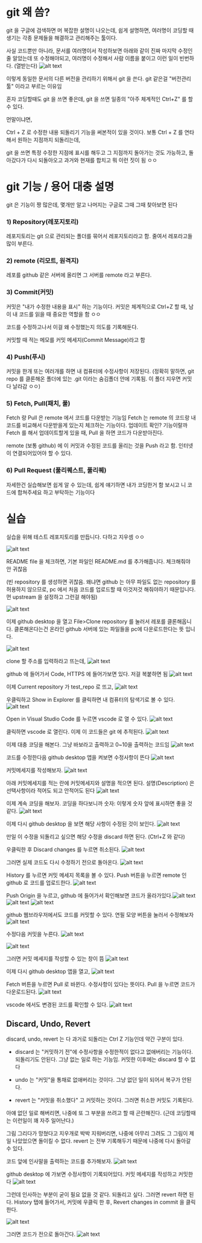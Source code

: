 
# git 왜 씀?
git 을 구글에 검색하면 머 복잡한 설명이 나오는데, 쉽게 설명하면,
여러명이 코딩할 때 생기는 각종 문제들을 해결하고 관리해주는 툴이다.

사실 코드뿐만 아니라, 문서를 여러명이서 작성하보면 아래와 같이 진짜 마지막 수정인줄 알았는데 또 수정해야되고, 여러명이 수정해서 사람 이름을 붙이고 이런 일이 빈번하다. (열받는다)
![alt text](<images/1_commit_push_discard/image copy 1-1.png>) 

이렇게 동일한 문서의 다른 버전을 관리하기 위해서 git 을 쓴다. git 같은걸 "버전관리 툴" 이라고 부르는 이유임

혼자 코딩할때도 git 을 쓰면 좋은데, git 을 쓰면 일종의 "아주 체계적인 Ctrl+Z" 를 할 수 있다.

먼말이냐면,

Ctrl + Z 로 수정한 내용 되돌리기 기능을 써본적이 있을 것이다.
보통 Ctrl + Z 를 연타해서 원하는 지점까지 되돌리는데, 

git 을 쓰면 특정 수정한 지점에 표시를 해두고 그 지점까지 돌아가는 것도 가능하고, 돌아갔다가 다시 되돌아오고 과거와 현재를 합치고 뭐 이런 짓이 됨 ㅇㅇ

# git 기능 / 용어 대충 설명
git 은 기능이 짱 많은데, 몇개만 알고 나머지는 구글로 그때 그때 찾아보면 된다

### 1) Repository(레포지토리)
레포지토리는 git 으로 관리되는 폴더를 묶어서 레포지토리라고 함. 줄여서 레포라고들 많이 부른다.

### 2) remote (리모트, 원격지)
레포를 github 같은 서버에 올리면 그 서버를 remote 라고 부른다.

### 3) Commit(커밋)
커밋은 "내가 수정한 내용을 표시" 하는 기능이다.
커밋은 체계적으로 Ctrl+Z 할 때, 남이 내 코드를 읽을 때 중요한 역할을 함 ㅇㅇ

코드를 수정하고나서 이걸 왜 수정했는지 의도를 기록해둔다.

커밋할 때 적는 메모를 커밋 메세지(Commit Message)라고 함

### 4) Push(푸시)
커밋을 한개 또는 여러개를 하면 내 컴퓨터에 수정사항이 저장된다. (정확히 말하면, git repo 를 클론해온 폴더에 있는 .git 이라는 숨김폴더 안에 기록됨. 이 폴더 지우면 커밋 다 날라감 ㅇㅇ)

### 5) Fetch, Pull(패치, 풀)
Fetch 랑 Pull 은 remote 에서 코드를 다운받는 기능임
Fetch 는 remote 의 코드랑 내 코드를 비교해서 다운받을게 있는지 체크하는 기능이다. 업데이트 확인? 기능이랄까
Fetch 를 해서 업데이트할게 있을 때, Pull 을 하면 코드가 다운받아진다.

remote (보통 github) 에 이 커밋과 수정된 코드를 올리는 것을 Push 라고 함. 인터넷이 연결되어있어야 할 수 있다.

### 6) Pull Request (풀리퀘스트, 풀리퀘)
자세한건 실습해보면 쉽게 알 수 있는데,
쉽게 얘기하면 내가 코딩한거 함 보시고 니 코드에 합쳐주세요 하고 부탁하는 기능이다


# 실습
실습을 위해 테스트 레포지토리를 만듭니다. 다하고 지우셈 ㅇㅇ

![alt text](<images/1_commit_push_discard/image copy 0.png>) 

README file 을 체크하면, 기본 파일인 README.md 를 추가해줍니다.
체크해줘야 안 귀찮음

(빈 repository 를 생성하면 귀찮음. 왜냐면 github 는 아무 파일도 없는 repository 를 허용하지 않으므로, pc 에서 처음 코드를 업로드할 때 이것저것 해줘야하기 때문입니다. 먼 upstream 을 설정하고 그런걸 해야됨)

![alt text](<images/1_commit_push_discard/image copy 2.png>) 

이제 github desktop 을 열고 File>Clone repository 를 눌러서 레포를 클론해옵니다.
클론해온다는건 온라인 github 서버에 있는 파일들을 pc에 다운로드한다는 뜻 입니다.

![alt text](<images/1_commit_push_discard/image copy 3.png>) 

clone 할 주소를 입력하라고 뜨는데, 
![alt text](<images/1_commit_push_discard/image copy 5.png>) 

github 에 들어가서 Code, HTTPS 에 들어가보면 있다. 저걸 복붙하면 됨
![alt text](<images/1_commit_push_discard/image copy 4.png>) 

이제 Current repository 가 test_repo 로 뜨고,
![alt text](<images/1_commit_push_discard/image copy 6.png>)

우클릭하고 Show in Explorer 를 클릭하면 내 컴퓨터의 탐색기로 볼 수 있다.
![alt text](<images/1_commit_push_discard/image copy 6-1.png>)

Open in Visual Studio Code 를 누르면 vscode 로 열 수 있다.
![alt text](<images/1_commit_push_discard/image copy 7.png>) 

클릭하면 vscode 로 열린다. 이제 이 코드들은 git 에 추적된다.
![alt text](<images/1_commit_push_discard/image copy 8.png>)

이제 대충 코딩을 해본다. 그냥 바보라고 출력하고 0~10을 출력하는 코드임
![alt text](<images/1_commit_push_discard/image copy 9.png>) 

코드를 수정한다음 github desktop 앱을 켜보면 수정사항이 뜬다
![alt text](<images/1_commit_push_discard/image copy 10.png>) 

커밋메세지를 작성해보자.
![alt text](<images/1_commit_push_discard/image copy 11.png>) 

아래 커밋메세지를 적는 란에 커밋메세지와 설명을 적으면 된다. 설명(Description) 은 선택사항이라 적어도 되고 안적어도 된다
![alt text](<images/1_commit_push_discard/image copy 12.png>) 

이제 계속 코딩을 해보자. 코딩을 하다보니까 숫자: 이렇게 숫자 앞에 표시하면 좋을 것 같다.
![alt text](<images/1_commit_push_discard/image copy 13.png>) 

이제 다시 github desktop 을 보면 해당 사항이 수정된 것이 보인다.
![alt text](<images/1_commit_push_discard/image copy 14.png>)

만일 이 수정을 되돌리고 싶으면 해당 수정을 discard 하면 된다.
(Ctrl+Z 와 같다)

우클릭한 후 Discard changes 를 누르면 취소된다.
![alt text](<images/1_commit_push_discard/image copy 16.png>) 

그러면 실제 코드도 다시 수정하기 전으로 돌아온다.
![alt text](<images/1_commit_push_discard/image copy 17.png>)

History 를 누르면 커밋 메세지 목록을 볼 수 있다.
Push 버튼을 누르면 remote 인 github 로 코드를 업로드한다.
![alt text](<images/1_commit_push_discard/image copy 16-1.png>) 

Push Origin 을 누르고, github 에 들어가서 확인해보면 코드가 올라가있다.![alt text](image.png)
![alt text](<images/1_commit_push_discard/image copy 20.png>) 
![alt text](<images/1_commit_push_discard/image copy 21.png>) 

github 웹브라우저에서도 코드를 커밋할 수 있다. 연필 모양 버튼을 눌러서 수정해보자
![alt text](<images/1_commit_push_discard/image copy 22.png>) 

수정다음 커밋을 누른다.
![alt text](<images/1_commit_push_discard/image copy 23.png>)

![alt text](<images/1_commit_push_discard/image copy 24.png>) 

그러면 커밋 메세지를 작성할 수 있는 창이 뜸
![alt text](<images/1_commit_push_discard/image copy 25.png>) 

이제 다시 github desktop 앱을 열고,
![alt text](<images/1_commit_push_discard/image copy 26.png>) 

Fetch 버튼을 누르면 Pull 로 바뀐다. 수정사항이 있다는 뜻이다.
Pull 을 누르면 코드가 다운로드된다.
![alt text](<images/1_commit_push_discard/image copy 27.png>) 

vscode 에서도 변경된 코드를 확인할 수 있다.
![alt text](<images/1_commit_push_discard/image copy 28.png>)

## Discard, Undo, Revert 
discard, undo, revert 는 다 과거로 되돌리는 Ctrl Z 기능인데 약간 구분이 있다.
- discard 는 "커밋하기 전"에 수정사항을 수정한적이 없다고 없애버리는 기능이다. 되돌리기도 안된다. 그냥 없는 일로 하는 기능임. 커밋한 이후에는 discard 할 수 없다

- undo 는 "커밋"을 통채로 없애버리는 것이다. 그냥 없던 일이 되어서 복구가 안된다.

- revert 는 "커밋을 취소했다" 고 커밋하는 것이다. 그러면 취소한 커밋도 기록된다.

아얘 없던 일로 해버리면, 나중에 또 그 부분을 쓰려고 할 때 곤란해진다. (근데 코딩할때는 이런일이 꽤 자주 일어난다.)

그림 그리다가 망쳤다고 지우개로 박박 지워버리면, 나중에 아무리 그려도 그 그림이 제일 나았었으면 돌이킬 수 없다. revert 는 전부 기록해두기 때문에 나중에 다시 돌아갈 수 있다.

코드 앞에 인사말을 출력하는 코드를 추가해보자.
![alt text](<images/1_commit_push_discard/image copy 29.png>)

github desktop 에 가보면 수정사항이 기록되어있다. 커밋 메세지를 작성하고 커밋한다
![alt text](<images/1_commit_push_discard/image copy 30.png>)

그런데 인사하는 부분이 굳이 필요 없을 것 같다. 되돌리고 싶다. 그러면 revert 하면 된다.
History 탭에 들어가서, 커밋에 우클릭 한 후, Revert changes in commit 을 클릭한다.

![alt text](<images/1_commit_push_discard/image copy 32.png>)

그러면 코드가 전으로 돌아간다.
![alt text](<images/1_commit_push_discard/image copy 31.png>)

